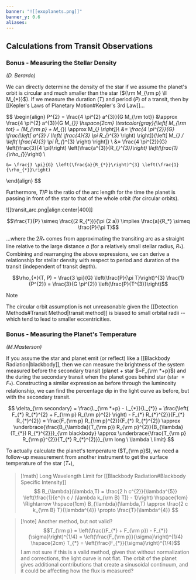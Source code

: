 ```yaml
---
banner: "![[exoplanets.png]]"
banner_y: 0.6
aliases:
---
```

## Calculations from Transit Observations
### Bonus - Measuring the Stellar Density
*(D. Berardo)*

We can directly determine the density of the star if we assume the planet's orbit is circular and much smaller than the star (${\rm M_{\rm p} \ll M_{*}}$). If we measure the duration ($T$) and period ($P$) of a transit, then by [[Kepler's Laws of Planetary Motion#Kepler's 3rd Law]]...

$$
\begin{align}
	P^{2} = \frac{4 \pi^{2} a^{3}}{G M_{\rm tot}} &\approx \frac{4 \pi^{2} a^{3}}{G M_{*}} \hspace{2cm} \textcolor{gray}{\left[ M_{\rm tot} = (M_{\rm p} + M_{*}) \approx M_{*} \right]}\\
	&= \frac{4 \pi^{2}}{G} \frac{\left[ a^{3} / \left( \frac{4}{3} \pi R_{*}^{3} \right) \right]}{\left[ M_{*} / \left( \frac{4}{3} \pi R_{*}^{3} \right) \right]} \\
	&= \frac{4 \pi^{2}}{G} \left(\frac{3}{4 \pi}\right) \left(\frac{a^{3}}{R_{*}^{3}}\right) \left(\frac{1}{\rho_{*}}\right) \\

	&= \frac{3 \pi}{G} \left(\frac{a}{R_{*}}\right)^{3} \left(\frac{1}{\rho_{*}}\right)
\end{align}
$$

Furthermore, $T/P$ is the ratio of the arc length for the time the planet is passing in front of the star to that of the whole orbit (for circular orbits).

![[transit_arc.png|align:center|400]]

$$\frac{T}{P} \simeq \frac{(2 R_{*})}{\pi (2 a)} \implies \frac{a}{R_*} \simeq \frac{P}{\pi T}$$

...where the $2 R_*$ comes from approximating the transiting arc as a straight line relative to the large distance $a$ (for a relatively small stellar radius, $R_{*}$). Combining and rearranging the above expressions, we can derive a relationship for stellar density with respect to period and duration of the transit (independent of transit depth).

$$\rho_{*}(T, P) = \frac{3 \pi}{G} \left(\frac{P}{\pi T}\right)^{3} \frac{1}{P^{2}} = \frac{3}{G \pi^{2}} \left(\frac{P}{T^{3}}\right)$$

> [!note]
> The circular orbit assumption is not unreasonable given the [[Detection Methods#Transit Method|transit method]] is biased to small orbital radii -- which tend to lead to smaller eccentricities.


### Bonus - Measuring the Planet's Temperature
*(M.Masterson)*

If you assume the star and planet emit (or reflect) like a [[Blackbody Radiation|blackbody]], then we can measure the brightness of the system measured before the secondary transit (planet + star $=F_{\rm *+p}$) and the during the secondary transit when the planet goes behind star (star $=F_{*}$). Constructing a similar expression as before through the luminosity relationship, we can find the percentage dip in the light curve as before, but with the secondary transit.

$$
\delta_{\rm secondary} = \frac{L_{\rm *+p} - L_{*}}{L_{*}} = \frac{\left( F_{*} R_{*}^{2} + F_{\rm p} R_{\rm p}^{2} \right) - F_{*} R_{*}^{2}}{F_{*} R_{*}^{2}} = \frac{F_{\rm p} R_{\rm p}^{2}}{F_{*} R_{*}^{2}} \approx \underbrace{\frac{B_{\lambda}(T_{\rm p}) R_{\rm p}^{2}}{B_{\lambda}(T_{*}) R_{*}^{2}}}_{\rm blackbody} \approx \underbrace{\frac{T_{\rm p} R_{\rm p}^{2}}{T_{*} R_{*}^{2}}}_{\rm long \ \lambda \ limit}
$$

To actually calculate the planet's temperature ($T_{\rm p}$), we need a follow-up measurement from another instrument to get the surface temperature of the star ($T_{*}$),

> [!math] Long Wavelength Limit for [[Blackbody Radiation#Blackbody Specific Intensity]]
> $$
> B_{\lambda}(\lambda,T) = \frac{2 h c^{2}}{\lambda^{5}} \left(\frac{1}{e^{h c / (\lambda k_{\rm B} T)} - 1}\right)
> \hspace{1cm} \Rightarrow \hspace{1cm}
> B_{\lambda}(\lambda,T) \approx \frac{2 c k_{\rm B} T}{\lambda^{4}} \propto \frac{T}{\lambda^{4}}
> $$

> [!note] Another method, but not valid?
> $$T_{\rm p} = \left(\frac{(F_{*} + F_{\rm p}) - F_{*}}{\sigma}\right)^{1/4} = \left(\frac{F_{\rm p}}{\sigma}\right)^{1/4} \hspace{2cm} T_{*} = \left(\frac{F_{*}}{\sigma}\right)^{1/4}$$
> I am not sure if this is a valid method, given that without normalization and corrections, the light curve is not flat. The orbit of the planet gives additional contributions that create a sinusoidal continuum, and it could be affecting how the flux is measured?

